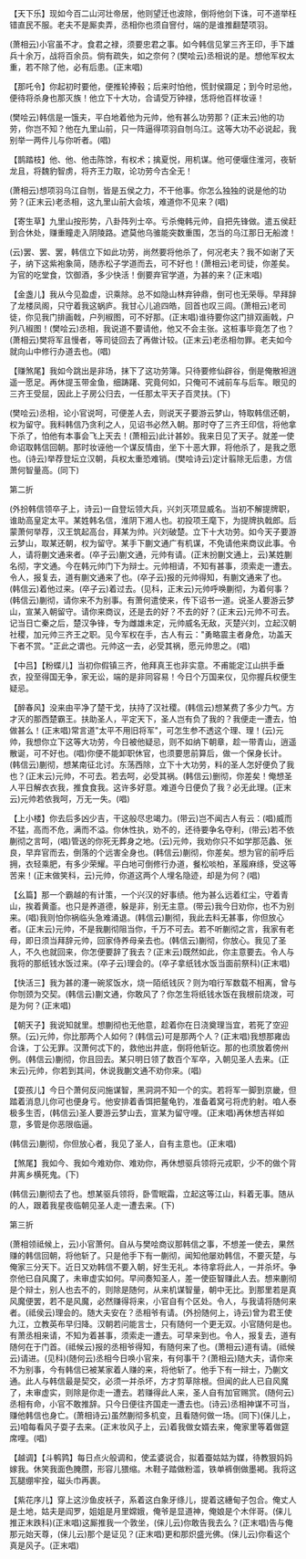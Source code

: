 <!-- { "loadSidebar": true } -->
【天下乐】现如今百二山河壮帝居，他则望迁也波除，倒将他剑下诛，可不道举枉错直民不服。老夫不是厮卖弄，丞相你也须自窨付，端的是谁推翻楚项羽。

(萧相云)小官虽不才。食君之禄，须要忠君之事。如今韩信见掌三齐王印，手下雄兵十余万，战将百余员。倘有疏失，如之奈何？(樊哙云)丞相说的是。想他军权太重，若不除了他，必有后患。(正末唱)

【那吒令】你起初时要他，便推轮捧毂；后来时怕他，慌封侯蹑足；到今时忌他，便待将杀身也那灭族！他立下十大功，合请受万钟禄，恁将他百样妆诬！

(樊哙云)韩信是一饿夫，平白地着他为元帅，他有甚么功劳那？(正末云)他的功劳，你岂不知？他在九里山前，只一阵逼得项羽自刎乌江。这等大功不必说起，我别举一两件儿与你听者。(唱)

【鹊踏枝】他、他、他击陈馀，有权术；擒夏悦，用机谋。他可便堰住淮河，夜斩龙且，将魏豹智虏，将齐王力取，论功劳今古全无！

(萧相云)想项羽乌江自刎，皆是五侯之力，不干他事。你怎么独独的说是他的功劳？(正末云)老丞相，这九里山前大会垓，难道你不见来？(唱)

【寄生草】九里山按形势，八卦阵列士卒。亏杀俺韩元帅，自把先锋做。遣五侯赶到合休处，赚重瞳走入阴陵路。遮莫他乌骓能突数重围，怎当的乌江那日无船渡！

(云)罢、罢、罢，韩信立下如此功劳，尚然要将他杀了，何况老夫？我不如谢了天子，纳下这紫袍象简，随赤松子学道而去，可不好也！(萧相云)老司徒，你差矣。为官的吃堂食，饮御酒，多少快活！倒要弃官学道，为甚的来？(正末唱)

【金盏儿】我从今见盈虚，识乘除。总不如隐山林弃钟鼎，倒可也无荣辱。早拜辞了龙楼凤阁，只守着我这蜗庐。我甘心儿追四皓，回首也叹三闾。(萧相云)老司徒，你见我门排画戟，户列椒图，可不好那。(正末唱)谁待要你这门排双画戟，户列八椒图！(樊哙云)丞相，我说道不要请他，他又不会主张。这桩事毕竟怎了也？(萧相云)樊将军且慢者，等司徒回去了再做计较。(正末云)老丞相勿罪。老夫如今就向山中修行办道去也。(唱)

【赚煞尾】我如今跳出是非场，抹下了这功劳簿。只待要修仙辟谷，倒是俺散袒逍遥一愿足。再休提玉带金鱼，细踌躇、究竟何如，只俺可不诫前车与后车。眼见的三齐王受屈，因此上子房公归去，一任那太平天子百灵扶。(下)

(樊哙云)丞相，论小官说呵，可便差人去，则说天子要游云梦山，特取韩信还朝，权为留守。我料韩信乃贪利之人，见诏书必然入朝。那时夺了三齐王印信，将他拿下杀了，怕他有本事会飞上天去！(萧相云)此计甚妙。我来日见了天子。就差一使命诏取韩信回朝。那时妆诬他一个谋反情由，坐下十恶大罪，将他杀了，是我之愿也。(诗云)举荐登坛立汉朝，兵权太重恐难销。(樊哙诗云)定计翦除无后患，方信萧何智量高。(同下)

第二折

(外扮韩信领卒子上，诗云)一自登坛领大兵，兴刘灭项显威名。当初不解提牌职，谁助高皇定太平。某姓韩名信，淮阴下湘人也。初投项王麾下，为提牌执戟郎。后蒙萧何举荐，汉王筑起高台，拜某为帅。兴刘破楚。立下十大功劳。如今天子要游云梦山，取某还朝，权为留守。某手下蒯文通广有机谋，不免请他来商议此事。令人，请将蒯文通来者。(卒子云)蒯文通，元帅有请。(正末扮蒯文通上，云)某姓蒯名彻，字文通。今在韩元帅门下为辩士。元帅相请，不知有甚事，须索走一遭去。令人，报复去，道有蒯文通来了也。(卒子云)报的元帅得知，有蒯文通来了也。(韩信云)着他过来。(卒子云)着过去。(见科，正末云)元帅呼唤蒯彻，为着何事？(韩信云)蒯彻，请你来不为别事。有萧何遣使来，传下诏书一道。说圣人要游云梦山，宣某入朝留守。请你来商议，还是去的好？不去的好？(正末云)元帅不可去。记当日亡秦之后，楚汉争锋，专为雌雄未定，元帅威名无敌，灭楚兴刘，立起汉朝社稷，加元帅三齐王之职。见今军权在手，古人有云："勇略震主者身危，功盖天下者不赏。"正此之谓也。元帅这一去，必受其祸，愿元帅思之。(唱)

【中吕】【粉蝶儿】当初你假镇三齐，他拜真王也非实意。不甫能定江山拱手垂衣，投至得国无争，家无讼，端的是非同容易！今日个万国来仪，见你握兵权便生疑忌。

【醉春风】没来由平净了楚干戈，扶持了汉社稷。(韩信云)想某费了多少力气。方才灭的那西楚霸王。扶助圣人，平定天下，圣人岂有负了我的？我便走一遭去，怕做甚么！(正末唱)常言道"太平不用旧将军"，可怎生参不透这个理、理！(云)元帅，我想你立下这等大功劳，今日被他疑忌，则不如纳下朝章，趁一带青山，逍遥散诞，可不好也。(唱)你便不能卸职休官，也须要思前算后，做一个保身长计。(韩信云)蒯彻，想某南征北讨。东荡西除，立下十大功劳，料的圣人怎好便负了我也？(正末云)元帅，不可去。若去呵，必受其祸。(韩信云)删彻，你差矣！俺想圣人平日解衣衣我，推食食我。这许多好意。难道今日便负了我？必无此理。(正末云)元帅若依我呵，万无一失。(唱)

【上小楼】你去后多凶少吉，干这般尽忠竭力。(带云)岂不闻古人有云：(唱)威而不猛，高而不危，满而不溢。你休性执，劝不的，还待要争名夺利，(带云)若不依蒯彻之言呵，(唱)管送的你死无葬身之地。(云)元帅，我劝你只不如学那范蠡、张良，早弃官而去，倒落的个远害全身也。(韩信云)蒯彻，你差矣。想为官的前呼后拥，衣轻乘肥，有多少荣耀。平白地可倒修行办道，餐松啖柏，革履麻绦，受这等苦来！(正末做笑科，云)元帅，你道这两个人埋名隐迹，却是为何？(唱)

【幺篇】那一个霸越的有计策，一个兴汉的好事绩。他为甚么远着红尘，守着青山，挨着黄齑。也只是养道德，躲是非，别无主意。(带云)我今日劝你，也不为别来。(唱)我则怕你祸临头急难涌退。(韩信云)蒯彻，我此去料无甚事，你但放心者。(正末云)元帅，不是我蒯彻阻当你，千万不可去。若不听蒯彻之言，我家有老母，即日须当拜辞元帅，回家侍养母亲去也。(韩信云)蒯彻，你放心。我见了圣人，不久也就回来，你怎便要辞了我去？(正末云)既然如此，你主意要去。令人与我将的那纸钱水饭过来。(卒子云)理会的。(卒子拿纸钱水饭当面前祭科)(正末唱)

【快活三】我为甚的瀽一碗浆饭水，烧一陌纸钱灰？则为咱行军数载不相离，曾与你刎颈为交契。(韩信云)蒯文通，你敢风了？你怎生将纸钱水饭在我根前烧泼，可是为何？(正末唱)

【朝天子】我说知就里。想蒯彻也无他意，趁着你在日浇奠理当宜，若死了空迎祭。(云)元帅，你比那两个人如何？(韩信云)可是那两个人？(正末唱)我想那雍齿合诛，丁公无罪。汉萧何忒下的，救他出井底，倒将他斩讫。那的也须放着傍州例。(韩信云)蒯彻，你且回去。某只明日领了数百个军卒，入朝见圣人去来。(正末云)元帅，你若到其间，休说我蒯文通不劝你来。(唱)

【耍孩儿】今日个萧何反问施谋智，黑洞洞不知一个的实。若将军一脚到京畿，但踏着消息儿你可也便身亏。他安排着香饵把鳌龟钓，准备着窝弓将虎豹射。咱人泰极多生否，(韩信云)圣人要游云梦山去，宣某为留守哩。(正末唱)再休想吉祥如意，多管是你恶限临逼。

(韩信云)蒯彻，你但放心者，我见了圣人，自有主意也。(正末唱)

【煞尾】我如今、我如今难劝你、难劝你，再休想驱兵领将元戎职，少不的做个背井离乡横死鬼。(下)

(韩信云)蒯彻去了也。想某驱兵领将，卧雪眠霜，立起这等江山，料着无事。随从的人，跟着我星夜临朝见圣人走一遭去来。(下)

第三折

(萧相领祗候上，云)小官萧何。自从与樊哙商议那韩信之事，不想差一使去，果然赚的韩信回朝，将他斩了。只是他手下有一蒯彻，闻知他屡劝韩信，不要灭楚，与俺家三分天下。近日又劝韩信不要入朝，好生无礼。本待拿将此人，一并杀坏。争奈他已自风魔了，未审虚实如何。早间奏知圣人，差一使臣智赚此人去。想来蒯彻是个辩士，别人也去不的，则除是随何，从来机谋智量，朝中无比。到那里若是真风魔便罢，若不是风魔，必然赚得将来，小官自有个区处。令人，与我请将随何来者。(祗侯云)理会的。随大夫安在？丞相爷有请。(外扮随何上，诗云)曾为君王使九江，立教英布早归降。汉朝若问能言士，只有随何一个更无双。小官随何是也。有萧丞相来请，不知为着甚事，须索走一遭去。可早来到也。令人，报复去，道有随何在于门首。(祗候云)报的丞相爷得知，有随何来了也。(萧相云)道有请。(祗候云)请进。(见科)(随何云)丞相今日唤小官来，有何事干？(萧相云)随大夫，请你来不为别事，今有韩信已被某家着人赚的来，将他斩了。他手下有一辩士，乃蒯文通。此人与韩信最是契交，必须一并杀坏，方才剪草除根。但闻的此人已自风魔了，未审虚实，则除是你走一遭去。若赚得此人来，圣人自有加官赐赏。(随何云)丞相有命，小官不敢推辞。只今日便往齐国走一遭去也。(诗云)丞相神谋不可当，赚他韩信也身亡。(萧相诗云)虽然蒯彻多机变，且看随何做一场。(同下)(俫儿上，云)咱每看风子耍子去来。(正末妆风子上，云)着我做女婿去来，俺家里等着做筵席哩。(唱)

【越调】【斗鹌鹑】每日点火般调和，使孟婆说合，拟着蚕姑姑为媒，待教狠妈妈嫁我。休笑我面色腌臜，形容儿猥缩。木鞋子踏做粉滥，铁单裤倒做墨褐。我将这瓦腿绷牢拴，磁头巾再裹。

【紫花序儿】穿上这沙鱼皮袄子，系着这白象牙绦儿，提着这繐甸子包合。俺丈人是土地，姑夫是阎罗，姐姐是月里嫦娥，俺爷是显道神，俺娘是个木伴哥。(俫儿推正末跌科)(正末唱)这厮推我一个敦坐，(俫儿云)你敢告我去么？(正末唱)告与俺那元始天尊，(俫儿云)那个是证见？(正末唱)更和那炽盛光佛。(俫儿云)你看这个真是风子。(正末唱)

